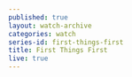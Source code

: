 ```yaml
---
published: true
layout: watch-archive
categories: watch
series-id: first-things-first
title: First Things First
live: true
---
```

